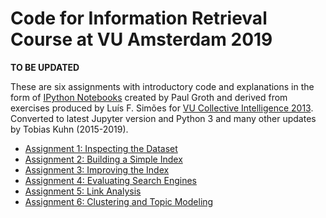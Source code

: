 Code for Information Retrieval Course at VU Amsterdam 2019
==========================================================

**TO BE UPDATED**

These are six assignments with introductory code and explanations in the form of
[IPython Notebooks](http://ipython.org/notebook.html) created by Paul Groth and
derived from exercises produced by Luís F. Simões for [VU Collective Intelligence
2013](https://github.com/lfsimoes/VU/tree/master/2013__Collective_Intelligence).
Converted to latest Jupyter version and Python 3 and many other updates by
Tobias Kuhn (2015-2019).

* [Assignment 1: Inspecting the Dataset](01_inspecting.ipynb)
* [Assignment 2: Building a Simple Index](02_building.ipynb)
* [Assignment 3: Improving the Index](03_improving.ipynb)
* [Assignment 4: Evaluating Search Engines](04_evaluating.ipynb)
* [Assignment 5: Link Analysis](05_analysis.ipynb)
* [Assignment 6: Clustering and Topic Modeling](06_clustering.ipynb)
